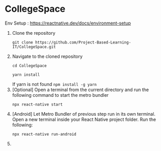# CollegeSpace

Env Setup : https://reactnative.dev/docs/environment-setup

<ol>
  <li>
    Clone the repository
    <p><code>git clone https://github.com/Project-Based-Learning-IT/CollegeSpace.git</code></p>
  </li>
  <li>
    Navigate to the cloned repository
    <p><code>cd CollegeSpace</code></p>
    <p><code>yarn install</code></p>
    If yarn is not found <code>npm install -g yarn</code>
  </li>
  <li>
  [Optional]
    Open a terminal from the current directory and run the following command to start the metro bundler
    <p><code>npx react-native start</code></p>
  </li>
  <li>
    [Android] Let Metro Bundler of previous step run in its own terminal. Open a new terminal inside your React Native project folder. Run the following:
    <p><code>npx react-native run-android</code></p>
  </li>
  <li>
<ol>
